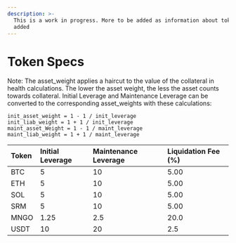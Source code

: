 ```yaml
---
description: >-
  This is a work in progress. More to be added as information about tokens is
  added
---
```


# Token Specs

Note: The asset\_weight applies a haircut to the value of the collateral in health calculations.  The lower the asset weight, the less the asset counts towards collateral. Initial Leverage and Maintenance Leverage can be converted to the corresponding asset\_weights with these calculations:

```text
init_asset_weight = 1 - 1 / init_leverage
init_liab_weight = 1 + 1 / init_leverage
maint_asset_Weight = 1 - 1 / maint_leverage
maint_liab_weight = 1 + 1 / maint_leverage
```

| Token | Initial Leverage | Maintenance Leverage | Liquidation Fee \(%\) |
| :--- | :--- | :--- | :--- |
| BTC | 5 | 10 | 5.00 |
| ETH | 5 | 10 | 5.00 |
| SOL | 5 | 10 | 5.00 |
| SRM | 5 | 10 | 5.00 |
| MNGO | 1.25 | 2.5 | 20.0 |
| USDT | 10 | 20 | 2.5 |

